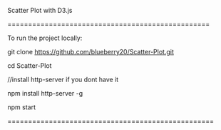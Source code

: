 Scatter Plot with D3.js


=================================================

To run the project locally:

git clone https://github.com/blueberry20/Scatter-Plot.git

cd Scatter-Plot


//install http-server if you dont have it

npm install http-server -g

npm start

==================================================